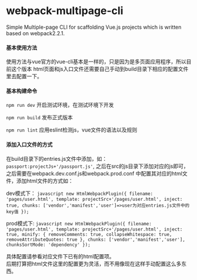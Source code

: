 # webpack-multipage-cli
Simple Multiple-page CLI for scaffolding Vue.js projects which is written based on webpack2.2.1.

#### 基本使用方法
  使用方法与vue官方的vue-cli基本是一样的，只是因为是多页面应用程序，所以目前这个版本
  html页面和js入口文件还需要自己手动到build目录下相应的配置文件里去配置一下。
  
#### 基本构建命令
  `npm run dev` 开启测试环境，在测试环境下开发  
  
  `npm run build` 发布正式版本  
  
  `npm run lint` 应用eslint检测js，vue文件的语法以及规则

#### 添加入口文件的方式
  在build目录下的entries.js文件中添加，如：`passport:projectJs+'/passport.js'`,
之后在src的js目录下添加对应的js即可，之后需要在webpack.dev.conf.js和webpack.prod.conf
中配置其对应的html文件，添加html文件的方式如：  

dev模式下：
     ```javascript
     new HtmlWebpackPlugin({
           filename: 'pages/user.html',
           template: projectSrc+'/pages/user.html',
           inject: true,
           chunks: ['vendor','manifest','user']=>user为对应entries.js文件中的key值
     });
     ```  
     
prod模式下:
     ```javascript
     new HtmlWebpackPlugin({
           filename: 'pages/user.html',
           template: projectSrc+'/pages/user.html',
           inject: true,
           minify: {
             removeComments: true,
             collapseWhitespace: true,
             removeAttributeQuotes: true
           },
           chunks: ['vendor','manifest','user'],
           chunksSortMode: 'dependency'
     });
     ```
     
具体配置请参看对应文件下已有的html配置项。  
后期打算把html文件这里的配置更为灵活，而不用像现在这样手动配置这么多东西。
